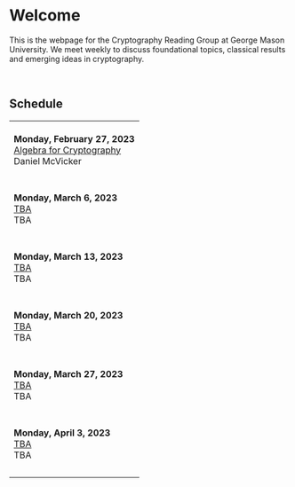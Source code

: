 # **Welcome**

This is the webpage for the Cryptography Reading Group at George Mason University. We meet weekly to discuss foundational topics, classical results and emerging ideas in cryptography.

<br/>

## **Schedule**


|  |
|--|
| <br/>**Monday, February 27, 2023**<br/>[Algebra for Cryptography](./sp-23/talk-1.md)<br/>Daniel McVicker<br/><br/> |
| <br/>**Monday, March 6, 2023**<br/>[TBA](#)<br/>TBA<br/><br/> |
| <br/>**Monday, March 13, 2023**<br/>[TBA](#)<br/>TBA<br/><br/> |
| <br/>**Monday, March 20, 2023**<br/>[TBA](#)<br/>TBA<br/><br/> |
| <br/>**Monday, March 27, 2023**<br/>[TBA](#)<br/>TBA<br/><br/> |
| <br/>**Monday, April 3, 2023**<br/>[TBA](#)<br/>TBA<br/><br/> |
|  |

<!---
A note on formatting: while there is no fixed format for maintaining this page 
yet, as a practical style emerges over the first several iterations, some level 
of consistency will also be expected.
--->
